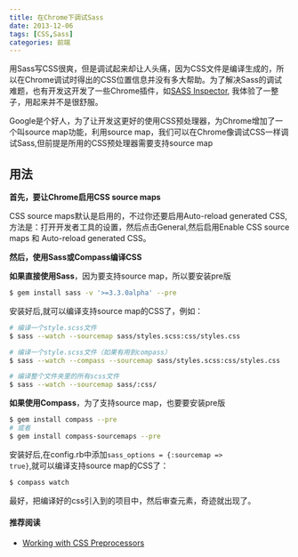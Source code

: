 ```yaml
---
title: 在Chrome下调试Sass
date: 2013-12-06
tags: [CSS,Sass]
categories: 前端
---
```


用Sass写CSS很爽，但是调试起来却让人头痛，因为CSS文件是编译生成的，所以在Chrome调试时得出的CSS位置信息并没有多大帮助。为了解决Sass的调试难题，也有开发这开发了一些Chrome插件，如[SASS Inspector](https://chrome.google.com/webstore/detail/sass-inspector/lkofmbmllpgfbnonmnenkiakimpgoamn), 我体验了一整子，用起来并不是很舒服。
<!-- more -->

Google是个好人，为了让开发这更好的使用CSS预处理器，为Chrome增加了一个叫source map功能，利用source map，我们可以在Chrome像调试CSS一样调试Sass,但前提是所用的CSS预处理器需要支持source map

## 用法

**首先，要让Chrome启用CSS source maps**

CSS source maps默认是启用的，不过你还要启用Auto-reload generated CSS,方法是：打开开发者工具的设置，然后点击General,然后启用Enable CSS source maps 和 Auto-reload generated CSS。

**然后，使用Sass或Compass编译CSS**

**如果直接使用Sass**，因为要支持source map，所以要安装pre版

``` bash
$ gem install sass -v '>=3.3.0alpha' --pre
```

安装好后,就可以编译支持source map的CSS了，例如：


``` bash
# 编译一个style.scss文件
$ sass --watch --sourcemap sass/styles.scss:css/styles.css

# 编译一个style.scss文件（如果有用到compass）
$ sass --watch --compass --sourcemap sass/styles.scss:css/styles.css 

# 编译整个文件夹里的所有scss文件
$ sass --watch --sourcemap sass/:css/ 
```


**如果使用Compass**，为了支持source map，也要要安装pre版

``` bash
$ gem install compass --pre
# 或者
$ gem install compass-sourcemaps --pre
```

安装好后,在config.rb中添加<code>sass_options = {:sourcemap => true}</code>,就可以编译支持source map的CSS了：

``` bash
$ compass watch

```

最好，把编译好的css引入到的项目中，然后审查元素，奇迹就出现了。


#### 推荐阅读
- [Working with CSS Preprocessors](https://developers.google.com/chrome-developer-tools/docs/css-preprocessors?hl=zh-CN)
